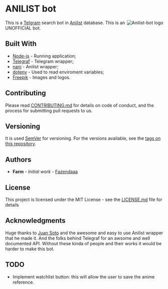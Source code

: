 # ANILIST bot

<img src="https://raw.githubusercontent.com/Fazendaaa/Anilist-bot/master/src/images/logo.png" alt="Anilist-bot logo" align="right" />

This is a [Telgram](https://telegram.org) search bot in [Anilist](https://anilist.co) database. This is an UNOFFICIAL bot.

## Built With

* [Node-js](https://nodejs.org/en/) - Running application;
* [Telegraf](https://github.com/telegraf/telegraf) - Telegram wrapper;
* [nani](https://github.com/sotojuan/nani) - Anilist wrapper;
* [dotenv](https://github.com/motdotla/dotenv) - Used to read enviroment variables;
* [Freepik](http://www.freepik.com/) - Images and logos.

## Contributing

Please read [CONTRIBUTING.md](https://github.com/Fazendaaa/Anilist-bot/blob/master/CONTRIBUTING.md) for details on code of conduct, and the process for submitting pull requests to us.

## Versioning

It is used [SemVer](http://semver.org/) for versioning. For the versions available, see the [tags on this repository](https://github.com/Fazendaaa/Anilist-bot/tags). 

## Authors

* **Farm** - *Initial work* - [Fazendaaa](https://github.com/Fazendaaa)

## License

This project is licensed under the MIT License - see the [LICENSE.md](https://github.com/Fazendaaa/Anilist-bot/blob/master/LICENSE) file for details

## Acknowledgments

Huge thanks to [Juan Soto](https://github.com/sotojuan) and the awesome and easy to use Anilist wrapper that he made it. And the folks behind Telegraf for an awsome and well documented API. Without these kinda of people and their works it would be harder to make this bot.

## TODO

* Implement watchlist button: this will allow the user to save the anime reference.
